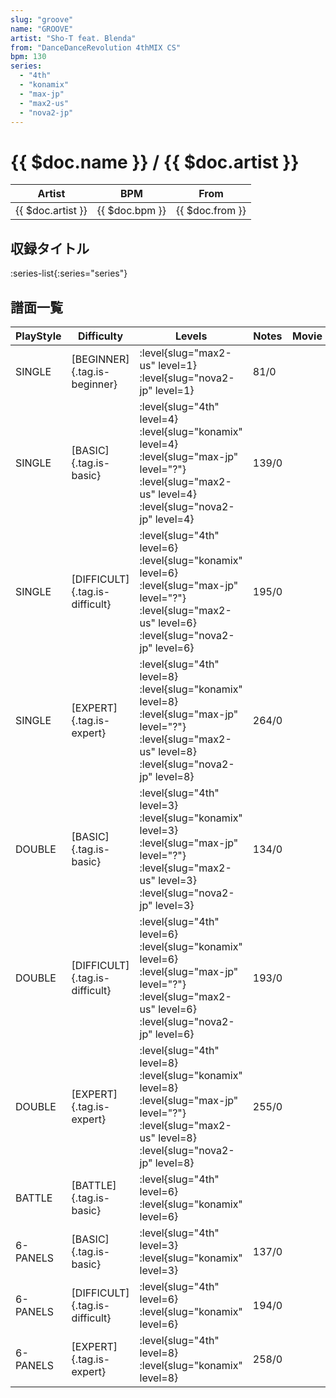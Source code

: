 ```yaml
---
slug: "groove"
name: "GROOVE"
artist: "Sho-T feat. Blenda"
from: "DanceDanceRevolution 4thMIX CS"
bpm: 130
series:
  - "4th"
  - "konamix"
  - "max-jp"
  - "max2-us"
  - "nova2-jp"
---
```


# {{ $doc.name }} / {{ $doc.artist }}

|Artist|BPM|From|
|------|---|----|
|{{ $doc.artist }}|{{ $doc.bpm }}|{{ $doc.from }}|

## 収録タイトル

:series-list{:series="series"}

## 譜面一覧

|PlayStyle|Difficulty|Levels|Notes|Movie|
|---------|----------|------|-----|-----|
|SINGLE|[BEGINNER]{.tag.is-beginner}|<div class="field is-grouped is-grouped-multiline"> :level{slug="max2-us" level=1} :level{slug="nova2-jp" level=1}</div>|81/0||
|SINGLE|[BASIC]{.tag.is-basic}|<div class="field is-grouped is-grouped-multiline"> :level{slug="4th" level=4} :level{slug="konamix" level=4} :level{slug="max-jp" level="?"} :level{slug="max2-us" level=4} :level{slug="nova2-jp" level=4}</div>|139/0||
|SINGLE|[DIFFICULT]{.tag.is-difficult}|<div class="field is-grouped is-grouped-multiline"> :level{slug="4th" level=6} :level{slug="konamix" level=6} :level{slug="max-jp" level="?"} :level{slug="max2-us" level=6} :level{slug="nova2-jp" level=6}</div>|195/0||
|SINGLE|[EXPERT]{.tag.is-expert}|<div class="field is-grouped is-grouped-multiline"> :level{slug="4th" level=8} :level{slug="konamix" level=8} :level{slug="max-jp" level="?"} :level{slug="max2-us" level=8} :level{slug="nova2-jp" level=8}</div>|264/0||
|DOUBLE|[BASIC]{.tag.is-basic}|<div class="field is-grouped is-grouped-multiline"> :level{slug="4th" level=3} :level{slug="konamix" level=3} :level{slug="max-jp" level="?"} :level{slug="max2-us" level=3} :level{slug="nova2-jp" level=3}</div>|134/0||
|DOUBLE|[DIFFICULT]{.tag.is-difficult}|<div class="field is-grouped is-grouped-multiline"> :level{slug="4th" level=6} :level{slug="konamix" level=6} :level{slug="max-jp" level="?"} :level{slug="max2-us" level=6} :level{slug="nova2-jp" level=6}</div>|193/0||
|DOUBLE|[EXPERT]{.tag.is-expert}|<div class="field is-grouped is-grouped-multiline"> :level{slug="4th" level=8} :level{slug="konamix" level=8} :level{slug="max-jp" level="?"} :level{slug="max2-us" level=8} :level{slug="nova2-jp" level=8}</div>|255/0||
|BATTLE|[BATTLE]{.tag.is-basic}|<div class="field is-grouped is-grouped-multiline"> :level{slug="4th" level=6} :level{slug="konamix" level=6}</div>|||
|6-PANELS|[BASIC]{.tag.is-basic}|<div class="field is-grouped is-grouped-multiline"> :level{slug="4th" level=3} :level{slug="konamix" level=3}</div>|137/0||
|6-PANELS|[DIFFICULT]{.tag.is-difficult}|<div class="field is-grouped is-grouped-multiline"> :level{slug="4th" level=6} :level{slug="konamix" level=6}</div>|194/0||
|6-PANELS|[EXPERT]{.tag.is-expert}|<div class="field is-grouped is-grouped-multiline"> :level{slug="4th" level=8} :level{slug="konamix" level=8}</div>|258/0||
